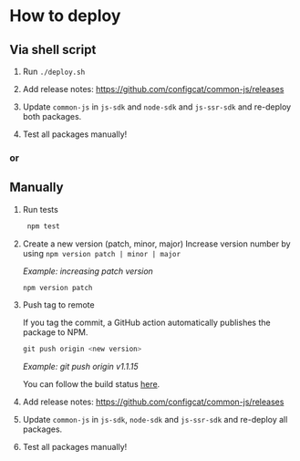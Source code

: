 # How to deploy

## Via shell script

1. Run `./deploy.sh`

2. Add release notes: https://github.com/configcat/common-js/releases

2. Update `common-js` in `js-sdk` and `node-sdk` and `js-ssr-sdk` and re-deploy both packages.

3. Test all packages manually!

### or

## Manually
1. Run tests
   ```PowerShell
    npm test
    ```

1. Create a new version (patch, minor, major)
Increase version number by using `npm version patch | minor | major`

    *Example: increasing patch version* 
    ```PowerShell
    npm version patch
    ```

1. Push tag to remote
    
    If you tag the commit, a GitHub action automatically publishes the package to NPM. 
    ```PowerShell
    git push origin <new version>
    ```
    *Example: git push origin v1.1.15*

    You can follow the build status [here](https://github.com/configcat/common-js/actions/workflows/common-js-ci.yml).

2. Add release notes: https://github.com/configcat/common-js/releases
2. Update `common-js` in `js-sdk`, `node-sdk` and `js-ssr-sdk` and re-deploy all packages.
3. Test all packages manually!
